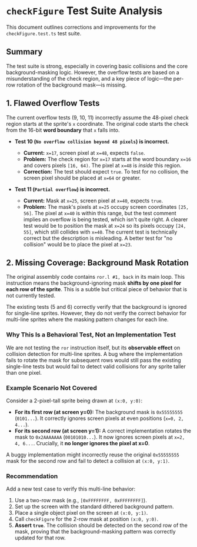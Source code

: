 # `checkFigure` Test Suite Analysis

This document outlines corrections and improvements for the `checkFigure.test.ts` test suite.

## Summary

The test suite is strong, especially in covering basic collisions and the core background-masking logic. However, the overflow tests are based on a misunderstanding of the check region, and a key piece of logic—the per-row rotation of the background mask—is missing.

## 1. Flawed Overflow Tests

The current overflow tests (9, 10, 11) incorrectly assume the 48-pixel check region starts at the sprite's `x` coordinate. The original code starts the check from the 16-bit **word boundary** that `x` falls into.

- **Test 10 (`No overflow collision beyond 48 pixels`) is incorrect.**
  - **Current:** `x=17`, screen pixel at `x=48`, expects `false`.
  - **Problem:** The check region for `x=17` starts at the word boundary `x=16` and covers pixels `[16, 64)`. The pixel at `x=48` is *inside* this region.
  - **Correction:** The test should expect `true`. To test for no collision, the screen pixel should be placed at `x=64` or greater.

- **Test 11 (`Partial overflow`) is incorrect.**
  - **Current:** Mask at `x=25`, screen pixel at `x=40`, expects `true`.
  - **Problem:** The mask's pixels at `x=25` occupy screen coordinates `[25, 56]`. The pixel at `x=40` is within this range, but the test comment implies an overflow is being tested, which isn't quite right. A clearer test would be to position the mask at `x=24` so its pixels occupy `[24, 55]`, which still collides with `x=40`. The current test is technically correct but the description is misleading. A better test for "no collision" would be to place the pixel at `x=23`.

## 2. Missing Coverage: Background Mask Rotation

The original assembly code contains `ror.l #1, back` in its main loop. This instruction means the background-ignoring mask **shifts by one pixel for each row of the sprite**. This is a subtle but critical piece of behavior that is not currently tested.

The existing tests (5 and 6) correctly verify that the background is ignored for single-line sprites. However, they do not verify the correct behavior for multi-line sprites where the masking pattern changes for each line.

### Why This Is a Behavioral Test, Not an Implementation Test

We are not testing the `ror` instruction itself, but its **observable effect** on collision detection for multi-line sprites. A bug where the implementation fails to rotate the mask for subsequent rows would still pass the existing single-line tests but would fail to detect valid collisions for any sprite taller than one pixel.

### Example Scenario Not Covered

Consider a 2-pixel-tall sprite being drawn at `(x:0, y:0)`:
- **For its first row (at screen y=0):** The background mask is `0x55555555` (`0101...`). It correctly ignores screen pixels at even positions (`x=0, 2, 4...`).
- **For its second row (at screen y=1):** A correct implementation rotates the mask to `0x2AAAAAAA` (`00101010...`). It now ignores screen pixels at `x=2, 4, 6...`. Crucially, it **no longer ignores the pixel at x=0**.

A buggy implementation might incorrectly reuse the original `0x55555555` mask for the second row and fail to detect a collision at `(x:0, y:1)`.

### Recommendation

Add a new test case to verify this multi-line behavior:

1.  Use a two-row mask (e.g., `[0xFFFFFFFF, 0xFFFFFFFF]`).
2.  Set up the screen with the standard dithered background pattern.
3.  Place a single object pixel on the screen at `(x:0, y:1)`.
4.  Call `checkFigure` for the 2-row mask at position `(x:0, y:0)`.
5.  **Assert `true`**. The collision should be detected on the second row of the mask, proving that the background-masking pattern was correctly updated for that row.
